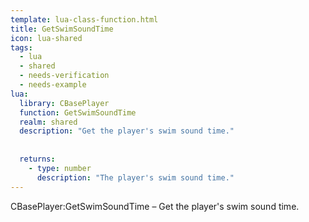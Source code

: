 ```yaml
---
template: lua-class-function.html
title: GetSwimSoundTime
icon: lua-shared
tags:
  - lua
  - shared
  - needs-verification
  - needs-example
lua:
  library: CBasePlayer
  function: GetSwimSoundTime
  realm: shared
  description: "Get the player's swim sound time."
  
  
  returns:
    - type: number
      description: "The player's swim sound time."
---
```


<div class="lua__search__keywords">
CBasePlayer:GetSwimSoundTime &#x2013; Get the player's swim sound time.
</div>

